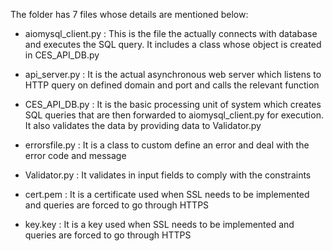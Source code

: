 The folder has 7 files whose details are mentioned below:<br />


* aiomysql_client.py : This is the file the actually connects with database and executes the SQL query. It includes a class whose object is created in CES_API_DB.py <br />

* api_server.py : It is the actual asynchronous web server which listens to HTTP query on defined domain and port and calls the relevant function <br />

* CES_API_DB.py : It is the basic processing unit of system which creates SQL queries that are then forwarded to aiomysql_client.py for execution. It also validates the data by providing data to Validator.py<br />

* errorsfile.py : It is a class to custom define an error and deal with the error code and message<br />

* Validator.py : It validates in input fields to comply with the constraints<br />

* cert.pem : It is a certificate used when SSL needs to be implemented and queries are forced to go through HTTPS<br />

* key.key : It is a key used when SSL needs to be implemented and queries are forced to go through HTTPS<br />






